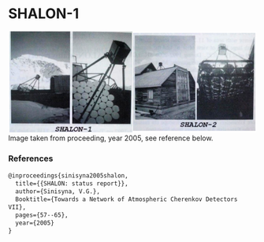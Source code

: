 # SHALON-1

![img](shalon.jpg)
Image taken from proceeding, year 2005, see reference below.

### References

~~~
@inproceedings{sinisyna2005shalon,
  title={{SHALON: status report}},
  author={Sinisyna, V.G.},
  Booktitle={Towards a Network of Atmospheric Cherenkov Detectors VII},
  pages={57--65},
  year={2005}
}
~~~